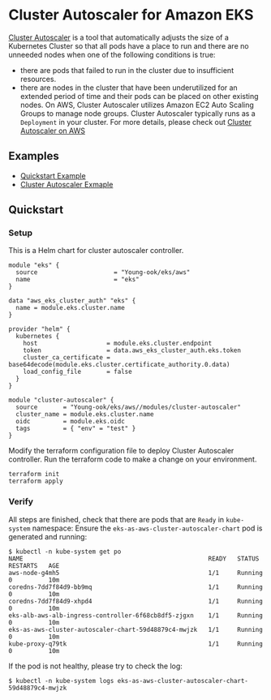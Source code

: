 # Cluster Autoscaler for Amazon EKS
[Cluster Autoscaler](https://github.com/kubernetes/autoscaler/tree/master/cluster-autoscaler) is a tool that automatically adjusts the size of a Kubernetes Cluster so that all pods have a place to run and there are no unneeded nodes when one of the following conditions is true:
* there are pods that failed to run in the cluster due to insufficient resources.
* there are nodes in the cluster that have been underutilized for an extended period of time and their pods can be placed on other existing nodes.
On AWS, Cluster Autoscaler utilizes Amazon EC2 Auto Scaling Groups to manage node groups. Cluster Autoscaler typically runs as a `Deployment` in your cluster. For more details, please check out [Cluster Autoscaler on AWS](https://github.com/kubernetes/autoscaler/blob/master/cluster-autoscaler/cloudprovider/aws/README.md)

## Examples
- [Quickstart Example](https://github.com/Young-ook/terraform-aws-eks/blob/main/modules/cluster-autoscaler/README.md#quickstart)
- [Cluster Autoscaler Exmaple](https://docs.aws.amazon.com/eks/latest/userguide/cluster-autoscaler.html)

## Quickstart
### Setup
This is a Helm chart for cluster autoscaler controller.
```hcl
module "eks" {
  source                     = "Young-ook/eks/aws"
  name                       = "eks"
}

data "aws_eks_cluster_auth" "eks" {
  name = module.eks.cluster.name
}

provider "helm" {
  kubernetes {
    host                   = module.eks.cluster.endpoint
    token                  = data.aws_eks_cluster_auth.eks.token
    cluster_ca_certificate = base64decode(module.eks.cluster.certificate_authority.0.data)
    load_config_file       = false
  }
}

module "cluster-autoscaler" {
  source       = "Young-ook/eks/aws//modules/cluster-autoscaler"
  cluster_name = module.eks.cluster.name
  oidc         = module.eks.oidc
  tags         = { "env" = "test" }
}
```
Modify the terraform configuration file to deploy Cluster Autoscaler controller. Run the terraform code to make a change on your environment.
```
terraform init
terraform apply
```

### Verify
All steps are finished, check that there are pods that are `Ready` in `kube-system` namespace:
Ensure the `eks-as-aws-cluster-autoscaler-chart` pod is generated and running:

```
$ kubectl -n kube-system get po
NAME                                                   READY   STATUS    RESTARTS   AGE
aws-node-g4mh5                                         1/1     Running   0          10m
coredns-7dd7f84d9-bb9mq                                1/1     Running   0          10m
coredns-7dd7f84d9-xhpd4                                1/1     Running   0          10m
eks-alb-aws-alb-ingress-controller-6f68cb8df5-zjgxn    1/1     Running   0          10m
eks-as-aws-cluster-autoscaler-chart-59d48879c4-mwjzk   1/1     Running   0          10m
kube-proxy-q79tk                                       1/1     Running   0          10m
```
If the pod is not healthy, please try to check the log:
```
$ kubectl -n kube-system logs eks-as-aws-cluster-autoscaler-chart-59d48879c4-mwjzk
```
